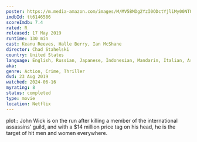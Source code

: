 ```yaml
---
poster: https://m.media-amazon.com/images/M/MV5BMDg2YzI0ODctYjliMy00NTU0LTkxODYtYTNkNjQwMzVmOTcxXkEyXkFqcGdeQXVyNjg2NjQwMDQ@._V1_SX300.jpg
imdbId: tt6146586
scoreImdb: 7.4
rated: R
released: 17 May 2019
runtime: 130 min
cast: Keanu Reeves, Halle Berry, Ian McShane
director: Chad Stahelski
country: United States
language: English, Russian, Japanese, Indonesian, Mandarin, Italian, Arabic, Latin
aka: 
genre: Action, Crime, Thriller
dvd: 23 Aug 2019
watched: 2024-06-16
myrating: 8
status: completed
type: movie
location: Netflix
---
```


plot:: John Wick is on the run after killing a member of the international assassins' guild, and with a $14 million price tag on his head, he is the target of hit men and women everywhere.
